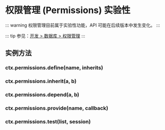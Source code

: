 # 权限管理 (Permissions) <badge type="warning">实验性</badge>

::: warning
权限管理目前属于实验性功能，API 可能在后续版本中发生变化。
:::

::: tip
参见：[开发 > 数据库 > 权限管理](../../guide/database/permission.md)
:::

## 实例方法

### ctx.permissions.define(name, inherits)

### ctx.permissions.inherit(a, b)

### ctx.permissions.depend(a, b)

### ctx.permissions.provide(name, callback)

### ctx.permissions.test(list, session)
